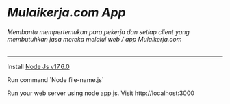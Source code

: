 # *Mulaikerja.com App* 
###### *Membantu mempertemukan para pekerja dan setiap client yang membutuhkan jasa mereka melalui web / app Mulaikerja.com*
<hr>
<p>Install <a href="https://nodejs.org/en/download/">Node Js v17.6.0</a> </p>
<p>Run command `Node file-name.js`</p>
<p>Run your web server using node app.js. Visit http://localhost:3000</p>
